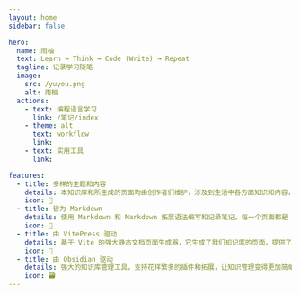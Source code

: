 ```yaml
---
layout: home
sidebar: false

hero:
  name: 雨柚
  text: Learn → Think → Code (Write) → Repeat
  tagline: 记录学习随笔
  image:
    src: /yuyou.png
    alt: 雨柚
  actions:
    - text: 编程语言学习
      link: /笔记/index
    - theme: alt
      text: workflow
      link: 
    - text: 实用工具
      link: 

features:
  - title: 多样的主题和内容
    details: 本知识库和所生成的页面均由创作者们维护，涉及到生活中各方面知识和内容，也不乏我们的回忆和畅想。
    icon: 🌈
  - title: 皆为 Markdown
    details: 使用 Markdown 和 Markdown 拓展语法编写和记录笔记，每一个页面都是 Markdown 文件。
    icon: 📃
  - title: 由 VitePress 驱动
    details: 基于 Vite 的强大静态文档页面生成器，它生成了我们知识库的页面，提供了简单易用的主题和工具。
    icon: 🚀
  - title: 由 Obsidian 驱动
    details: 强大的知识库管理工具，支持花样繁多的插件和拓展，让知识管理变得更加简单。
    icon: 🗃
---
```


<HomePage />

